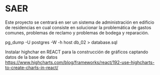 # SAER
Este proyecto se centrará en ser un sistema de administración en edificio de residencias en cual consiste en solucionar la problemática de gastos comunes, problemas de reclamo y problemas de bodega y reparación. 

pg_dump -U postgres -W -h host db_02 > database.sql

Instalar highchar en REACT para la construcción de gráficos captando datos de la base de datos
https://www.highcharts.com/blog/frameworks/react/192-use-highcharts-to-create-charts-in-react/
